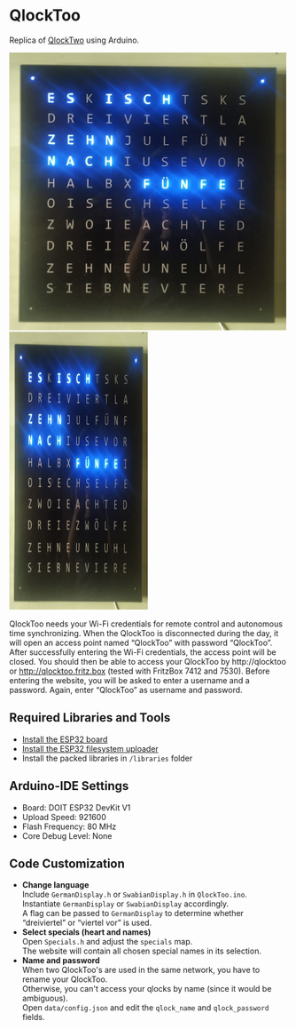 # QlockToo
Replica of <a href="https://qlocktwo.com/de/stores">QlockTwo</a> using Arduino.  

<img src="doc/QlockToo.jpeg" alt="QlockToo" width="500" height="500">
<img src="doc/QlockToo.jpeg" alt="QlockToo" width="250" height="500">

 QlockToo needs your Wi-Fi credentials for remote control and autonomous time synchronizing.
 When the QlockToo is disconnected during the day, it will open an access point named “QlockToo” with password “QlockToo”.
 After successfully entering the Wi-Fi credentials, the access point will be closed.
 You should then be able to access your QlockToo by http://qlocktoo or http://qlocktoo.fritz.box (tested with FritzBox 7412 and 7530).
 Before entering the website, you will be asked to enter a username and a password. Again, enter “QlockToo” as username and password.

## Required Libraries and Tools
 - <a href="https://randomnerdtutorials.com/installing-the-esp32-board-in-arduino-ide-windows-instructions/">Install the ESP32 board</a>
 - <a href="https://randomnerdtutorials.com/install-esp32-filesystem-uploader-arduino-ide/">Install the ESP32 filesystem uploader</a>
 - Install the packed libraries in `/libraries` folder

## Arduino-IDE Settings
 - Board: DOIT ESP32 DevKit V1 </li>
 - Upload Speed: 921600 </li>
 - Flash Frequency: 80 MHz </li>
 - Core Debug Level: None </li>
 
## Code Customization
- **Change language**   
    Include `GermanDisplay.h` or `SwabianDisplay.h` in `QlockToo.ino`.  
    Instantiate `GermanDisplay` or `SwabianDisplay` accordingly.  
    A flag can be passed to `GermanDisplay` to determine whether “dreiviertel” or “viertel vor” is used.
- **Select specials (heart and names)**  
   Open `Specials.h` and adjust the `specials` map.  
   The website will contain all chosen special names in its selection.
- **Name and password**  
   When two QlockToo's are used in the same network, you have to rename your QlockToo.  
   Otherwise, you can't access your qlocks by name (since it would be ambiguous).  
   Open `data/config.json` and edit the `qlock_name` and `qlock_password` fields.  